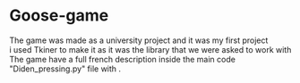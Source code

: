 # Goose-game
The game was made as a university project and it was my first project <br />
i used Tkiner to make it as it was the library that we were asked to work with<br />
The game have a full french description inside the main code "Diden_pressing.py" file with .